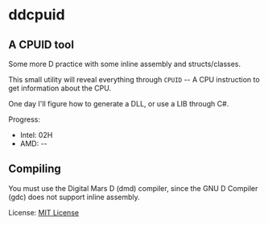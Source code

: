 # ddcpuid
## A CPUID tool

Some more D practice with some inline assembly and structs/classes.

This small utility will reveal everything through `CPUID` -- A CPU instruction to get information about the CPU.

One day I'll figure how to generate a DLL, or use a LIB through C#.

Progress:
- Intel: 02H
- AMD: --

## Compiling
You must use the Digital Mars D (dmd) compiler, since the GNU D Compiler (gdc) does not support inline assembly. 

License: [MIT License](LICENSE)